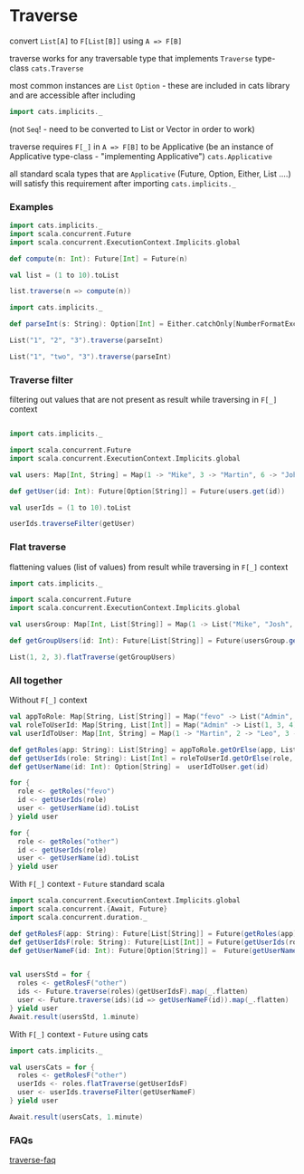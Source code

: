 # Traverse

convert `List[A]` to `F[List[B]]` using `A => F[B]`

traverse works for any traversable type that implements `Traverse` type-class `cats.Traverse`

most common instances are `List` `Option` - these are included in cats library and are accessible after including
```scala
import cats.implicits._
```

(not `Seq`! - need to be converted to List or Vector in order to work)

traverse requires `F[_]` in `A => F[B]` to be Applicative (be an instance of Applicative type-class - "implementing Applicative") `cats.Applicative`

all standard scala types that are `Applicative` (Future, Option, Either, List ....) will satisfy this requirement after importing `cats.implicits._`


### Examples
```scala mdoc
import cats.implicits._
import scala.concurrent.Future 
import scala.concurrent.ExecutionContext.Implicits.global

def compute(n: Int): Future[Int] = Future(n)

val list = (1 to 10).toList

list.traverse(n => compute(n))
``` 

```scala mdoc
import cats.implicits._ 

def parseInt(s: String): Option[Int] = Either.catchOnly[NumberFormatException](s.toInt).toOption

List("1", "2", "3").traverse(parseInt)

List("1", "two", "3").traverse(parseInt)
```

### Traverse filter

filtering out values that are not present as result while traversing in `F[_]` context

```scala mdoc

import cats.implicits._

import scala.concurrent.Future
import scala.concurrent.ExecutionContext.Implicits.global

val users: Map[Int, String] = Map(1 -> "Mike", 3 -> "Martin", 6 -> "John")

def getUser(id: Int): Future[Option[String]] = Future(users.get(id))

val userIds = (1 to 10).toList

userIds.traverseFilter(getUser)

```

### Flat traverse

flattening values (list of values) from result while traversing in `F[_]` context

```scala mdoc
import cats.implicits._

import scala.concurrent.Future
import scala.concurrent.ExecutionContext.Implicits.global

val usersGroup: Map[Int, List[String]] = Map(1 -> List("Mike", "Josh", "Maria"), 3 -> List("Martin"), 6 -> List("John", "Peter"))

def getGroupUsers(id: Int): Future[List[String]] = Future(usersGroup.getOrElse(id, List.empty))

List(1, 2, 3).flatTraverse(getGroupUsers)

```

### All together

Without `F[_]` context
```scala mdoc
val appToRole: Map[String, List[String]] = Map("fevo" -> List("Admin", "User", "Customer"), "other" -> List("User"))
val roleToUserId: Map[String, List[Int]] = Map("Admin" -> List(1, 3, 4), "User" -> List(1, 2, 3, 4, 5, 6), "Customer" -> List.empty)
val userIdToUser: Map[Int, String] = Map(1 -> "Martin", 2 -> "Leo", 3 -> "Peter", 4 -> "Maria", 5 -> "Josh", 6 -> "Dusan", 7 -> "John", 8 -> "Patrick")

def getRoles(app: String): List[String] = appToRole.getOrElse(app, List.empty)
def getUserIds(role: String): List[Int] = roleToUserId.getOrElse(role, List.empty)
def getUserName(id: Int): Option[String] =  userIdToUser.get(id)

for {
  role <- getRoles("fevo")
  id <- getUserIds(role)
  user <- getUserName(id).toList
} yield user

for {
  role <- getRoles("other")
  id <- getUserIds(role)
  user <- getUserName(id).toList
} yield user
```

With `F[_]` context - `Future` standard scala
```scala mdoc
import scala.concurrent.ExecutionContext.Implicits.global
import scala.concurrent.{Await, Future}
import scala.concurrent.duration._

def getRolesF(app: String): Future[List[String]] = Future(getRoles(app))
def getUserIdsF(role: String): Future[List[Int]] = Future(getUserIds(role))
def getUserNameF(id: Int): Future[Option[String]] =  Future(getUserName(id))


val usersStd = for {
  roles <- getRolesF("other")
  ids <- Future.traverse(roles)(getUserIdsF).map(_.flatten)
  user <- Future.traverse(ids)(id => getUserNameF(id)).map(_.flatten)
} yield user
Await.result(usersStd, 1.minute)
```

With `F[_]` context - `Future` using cats
```scala mdoc
import cats.implicits._

val usersCats = for {
  roles <- getRolesF("other") 
  userIds <- roles.flatTraverse(getUserIdsF)
  user <- userIds.traverseFilter(getUserNameF)
} yield user

Await.result(usersCats, 1.minute)
```

### FAQs

[traverse-faq](./traverse-faq.md)